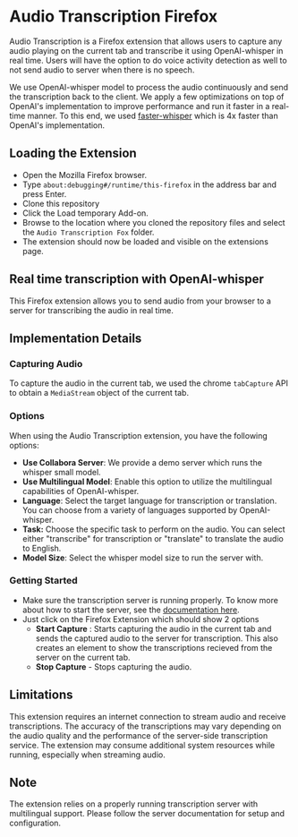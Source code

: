 # Audio Transcription Firefox

Audio Transcription is a Firefox extension that allows users to capture any audio playing on the current tab and transcribe it using OpenAI-whisper in real time. Users will have the option to do voice activity detection as well to not send audio to server when there is no speech.

We use OpenAI-whisper model to process the audio continuously and send the transcription back to the client. We apply a few optimizations on top of OpenAI's implementation to improve performance and run it faster in a real-time manner. To this end, we used [faster-whisper](https://github.com/guillaumekln/faster-whisper) which is 4x faster than OpenAI's implementation.

## Loading the Extension
- Open the Mozilla Firefox browser.
- Type ```about:debugging#/runtime/this-firefox``` in the address bar and press Enter.
- Clone this repository
- Click the Load temporary Add-on.
- Browse to the location where you cloned the repository files and select the ```Audio Transcription Fox``` folder.
- The extension should now be loaded and visible on the extensions page.


## Real time transcription with OpenAI-whisper
This Firefox extension allows you to send audio from your browser to a server for transcribing the audio in real time. 

## Implementation Details

### Capturing Audio
To capture the audio in the current tab, we used the chrome `tabCapture` API to obtain a `MediaStream` object of the current tab.

### Options
When using the Audio Transcription extension, you have the following options:
 - **Use Collabora Server**: We provide a demo server which runs the whisper small model.
 - **Use Multilingual Model**: Enable this option to utilize the multilingual capabilities of OpenAI-whisper.
 - **Language**: Select the target language for transcription or translation. You can choose from a variety of languages supported by OpenAI-whisper.
 - **Task:** Choose the specific task to perform on the audio. You can select either "transcribe" for transcription or "translate" to translate the audio to English.
  - **Model Size**: Select the whisper model size to run the server with.

### Getting Started
- Make sure the transcription server is running properly. To know more about how to start the server, see the [documentation here](https://github.com/collabora/whisper-live).
- Just click on the Firefox Extension which should show 2 options
  - **Start Capture** : Starts capturing the audio in the current tab and sends the captured audio to the server for transcription. This also creates an element to show the transcriptions recieved from the server on the current tab.
  - **Stop Capture** - Stops capturing the audio.


## Limitations
This extension requires an internet connection to stream audio and receive transcriptions. The accuracy of the transcriptions may vary depending on the audio quality and the performance of the server-side transcription service. The extension may consume additional system resources while running, especially when streaming audio.

## Note
The extension relies on a properly running transcription server with multilingual support. Please follow the server documentation for setup and configuration.
